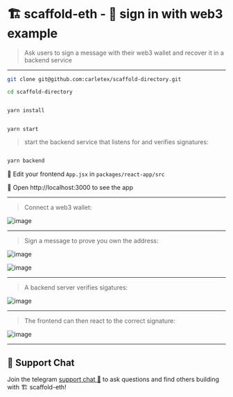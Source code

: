 # 🏗 scaffold-eth - 🔏 sign in with web3 example

> Ask users to sign a message with their web3 wallet and recover it in a backend service

---

```bash
git clone git@github.com:carletex/scaffold-directory.git

cd scaffold-directory
```

```bash

yarn install

```

```bash

yarn start

```

> start the backend service that listens for and verifies signatures:

```bash

yarn backend

```

📝 Edit your frontend `App.jsx` in `packages/react-app/src`

📱 Open http://localhost:3000 to see the app


---

> Connect a web3 wallet:

![image](https://user-images.githubusercontent.com/2653167/116907182-794c0480-abfe-11eb-9b63-935d8848b613.png)

---

> Sign a message to prove you own the address:

![image](https://user-images.githubusercontent.com/2653167/116907431-c6c87180-abfe-11eb-9382-e885a39c0579.png)

![image](https://user-images.githubusercontent.com/2653167/116907476-dc3d9b80-abfe-11eb-9fb6-f0c2af0f40a1.png)

---

> A backend server verifies sigatures:

![image](https://user-images.githubusercontent.com/2653167/116907561-fb3c2d80-abfe-11eb-9b09-f1c81265040b.png)

---

> The frontend can then react to the correct signature:

![image](https://user-images.githubusercontent.com/2653167/116907586-02633b80-abff-11eb-9ab4-3c5a9a16d64d.png)

---

## 💬 Support Chat

Join the telegram [support chat 💬](https://t.me/joinchat/KByvmRe5wkR-8F_zz6AjpA)  to ask questions and find others building with 🏗 scaffold-eth!
